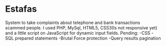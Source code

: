 # Estafas
System to take complaints about telephone and bank transactions scammed people.
I used PHP, MySql, HTML5, CSS3(Is not responsive yet) and a little script on JavaScript for dynamic input fields.
Pending:
-CSS
-SQL prepared statements
-Brutal Force protection
-Query results pagination
